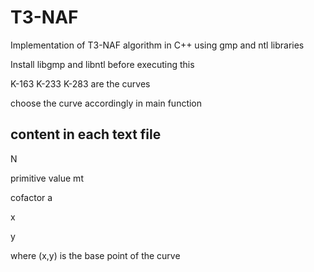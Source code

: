 # T3-NAF
Implementation of T3-NAF algorithm in C++ using gmp and ntl libraries

Install libgmp and libntl before executing this

K-163 K-233 K-283 are the curves

choose the curve accordingly in main function

## content in each text file

N

primitive value mt

cofactor a

x

y

where (x,y) is the base point of the curve
